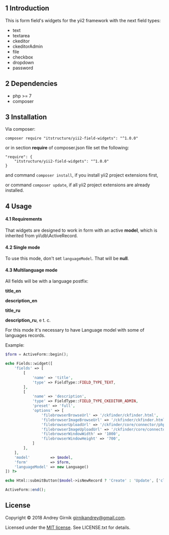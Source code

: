 1 Introduction
------------

This is form field's widgets for the yii2 framework with the next field types:

- text
- textarea
- ckeditor
- ckeditorAdmin
- file
- checkbox
- dropdown
- password

## 2 Dependencies
- php >= 7
- composer

## 3 Installation

Via composer:

```composer require "itstructure/yii2-field-widgets": "^1.0.0"```

or in section **require** of composer.json file set the following:
```
"require": {
    "itstructure/yii2-field-widgets": "^1.0.0"
}
```
and command ```composer install```, if you install yii2 project extensions first,

or command ```composer update```, if all yii2 project extensions are already installed.

## 4 Usage

#### 4.1 Requirements

That widgets are designed to work in form with an active **model**, which is inherited from 
yii\db\ActiveRecord.

#### 4.2 Single mode

To use this mode, don't set ```languageModel```. That will be **null**.

#### 4.3 Multilanguage mode

All fields will be with a language postfix:

**title_en**

**description_en**

**title_ru**

**description_ru**, e t. c.

For this mode it's necessary to have Language model with some of languages records.

Example:

```php
$form = ActiveForm::begin();
```

```php
echo Fields::widget([
    'fields' => [
        [
            'name' => 'title',
            'type' => FieldType::FIELD_TYPE_TEXT,
        ],
        [
            'name' => 'description',
            'type' => FieldType::FIELD_TYPE_CKEDITOR_ADMIN,
            'preset' => 'full',
            'options' => [
                'filebrowserBrowseUrl' => '/ckfinder/ckfinder.html',
                'filebrowserImageBrowseUrl' => '/ckfinder/ckfinder.html?type=Images',
                'filebrowserUploadUrl' => '/ckfinder/core/connector/php/connector.php?command=QuickUpload&type=Files',
                'filebrowserImageUploadUrl' => '/ckfinder/core/connector/php/connector.php?command=QuickUpload&type=Images',
                'filebrowserWindowWidth' => '1000',
                'filebrowserWindowHeight' => '700',
            ]
        ],
    ],
    'model'         => $model,
    'form'          => $form,
    'languageModel' => new Language()
]) ?>
```

```php
echo Html::submitButton($model->isNewRecord ? 'Create' : 'Update', ['class' => $model->isNewRecord ? 'btn btn-success' : 'btn btn-primary']) ?>
```

```php
ActiveForm::end();
```

## License
Copyright © 2018 Andrey Girnik girnikandrey@gmail.com.

Licensed under the [MIT license](http://opensource.org/licenses/MIT). See LICENSE.txt for details.
